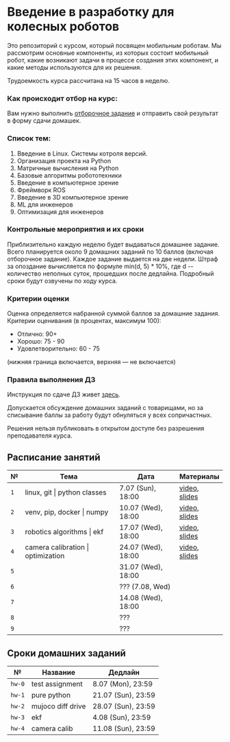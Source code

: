 # Введение в разработку для колесных роботов

Это репозиторий с курсом, который посвящен мобильным роботам. Мы рассмотрим основные компоненты, из которых состоит мобильный робот, какие возникают задачи в процессе создания этих компонент, и какие методы используются для их решения.

Трудоемкость курса рассчитана на 15 часов в неделю.

### Как происходит отбор на курс:
Вам нужно выполнить [отборочное задание](https://github.com/warmhammer/wheeled_robots_intro/tree/main/test_assignment) и отправить свой результат в форму сдачи домашек.

### Список тем:
1. Введение в Linux. Системы котроля версий.
2. Организация проекта на Python
3. Матричные вычисления на Python
4. Базовые алгоритмы робототехники
5. Введение в компьютерное зрение
6. Фреймворк ROS
7. Введение в 3D компьютерное зрение
8. ML для инженеров
9. Оптимизация для инженеров

### Контрольные мероприятия и их сроки
Приблизительно каждую неделю будет выдаваться домашнее задание. Всего планируется около 9 домашних заданий по 10 баллов (включая отборочное задание). Каждое задание выдается на две недели. Штраф за опоздание вычисляется по формуле min(d, 5) * 10%, где d -- количество неполных суток, прошедших после дедлайна. Подробный сроки будут озвучены по ходу курса.

### Критерии оценки
Оценка определяется набранной суммой баллов за домашние задания. Критерии оценивания (в процентах, максимум 100):
* Отлично: 90+
* Хорошо: 75 - 90
* Удовлетворительно: 60 - 75

(нижняя граница включается, верхняя — не включается)

### Правила выполнения ДЗ

Инструкция по сдаче ДЗ живет [здесь](https://github.com/warmhammer/wheeled_robots_intro/tree/main/GIT.md).

Допускается обсуждение домашних заданий с товарищами, но за списывание баллы за работу будут обнуляться у всех сопричастных.

Решения нельзя публиковать в открытом доступе без разрешения преподавателя курса.


## Расписание занятий

| №         | Тема                              | Дата                  | Материалы |
|-----------|---------------------------------------|-----------------------|-----------|
| `1`       | linux, git \| python classes          | 7.07 (Sun), 18:00     | [video](https://youtu.be/gpUaZDVf8Ms), [slides](https://docs.google.com/presentation/d/1bFtvqoGm9mmw2em5YF0iMlQTd0qG3hPaZahPpMy67Y0/edit?usp=sharing) |
| `2`       | venv, pip, docker \| numpy            | 10.07 (Wed), 18:00    | [video](https://youtu.be/h6uJPCfl3W0), [slides](https://docs.google.com/presentation/d/1K1_GDXQQU-d5Oyx6nJNo5DSLzRZGxVDfatIxMsNJnkQ/edit?usp=sharing) |
| `3`       | robotics algorithms \| ekf            | 17.07 (Wed), 18:00    | [video](https://youtu.be/kOqmsgt9zi0), [slides](https://docs.google.com/presentation/d/1d4qIVaG8D9hKw8Xe37uqkCHtaMiPrJuvaDfccJkUkPI/edit?usp=sharing) |
| `4`       | camera calibration \| optimization    | 24.07 (Wed), 18:00    | [video](https://youtu.be/f7-pX7tOpj0), [slides](https://docs.google.com/presentation/d/1kR5cs6kO3cLQ04F0g3_MgHIME2nAgP-ZBN5HD5Li6sY/edit?usp=sharing) |
| `5`       |                   | 31.07 (Wed), 18:00    |           |
| `6`       |                   | ???  (7.08, Wed)      |           |
| `7`       |                   | 14.08 (Wed), 18:00    |           |
| `8`       |                   | ???                   |           |
| `9`       |                   | ???                   |           |

## Сроки домашних заданий

| №         | Название          | Дедлайн               |
|-----------|-------------------|-----------------------|
| `hw-0`    | test assignment   | 8.07 (Mon), 23:59     |
| `hw-1`    | pure python       | 21.07 (Sun), 23:59    |
| `hw-2`    | mujoco diff drive | 28.07 (Sun), 23:59    |
| `hw-3`    | ekf               | 4.08 (Sun), 23:59     |
| `hw-4`    | camera calib      | 11.08 (Sun), 23:59    |